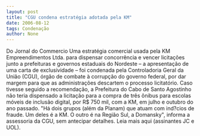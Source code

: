 ```yaml
---
layout: post
title: "CGU condena estratégia adotada pela KM"
date: 2006-08-12
tags: Condenação
author: None
---
```

Do Jornal do Commercio
Uma estratégia comercial usada pela KM Empreendimentos Ltda. para dispensar concorrência e vencer licitações junto a prefeituras e governos estaduais do Nordeste – a apresentação de uma carta de exclusividade – foi condenada pela Controladoria Geral da União (CGU), órgão de combate à corrupção do governo federal, por dar margem para que as administrações descartem o processo licitatório.
Caso tivesse seguido a recomendação, a Prefeitura do Cabo de Santo Agostinho não teria dispensado a licitação para a compra de três ônibus para escolas móveis de inclusão digital, por R$ 750 mil, com a KM, em julho e outubro do ano passado. 
\"Há dois grupos (além da Planam) que atuam com ind?cios de fraude. Um deles é a KM. O outro é na Região Sul, a Domansky\", informa a assessoria da CGU, sem antecipar detalhes.
Leia mais aqui (assinantes JC e UOL). 